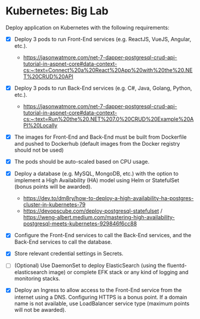 # Kubernetes: Big Lab

Deploy application on Kubernetes with the following requirements: 
- [x] Deploy 3 pods to run Front-End services (e.g. ReactJS, VueJS, Angular, etc.). 
    - https://jasonwatmore.com/net-7-dapper-postgresql-crud-api-tutorial-in-aspnet-core#data-context-cs:~:text=Connect%20a%20React%20App%20with%20the%20.NET%20CRUD%20API
- [x] Deploy 3 pods to run Back-End services (e.g. C#, Java, Golang, Python, etc.). 
    - https://jasonwatmore.com/net-7-dapper-postgresql-crud-api-tutorial-in-aspnet-core#data-context-cs:~:text=Run%20the%20.NET%207.0%20CRUD%20Example%20API%20Locally
- [x] The images for Front-End and Back-End must be built from Dockerfile and pushed to Dockerhub (default images from the Docker registry should not be used) 
- [x] The pods should be auto-scaled based on CPU usage. 
- [x] Deploy a database (e.g. MySQL, MongoDB, etc.) with the option to implement a High Availability (HA) model using Helm or StatefulSet (bonus points will be awarded).
    - https://dev.to/dm8ry/how-to-deploy-a-high-availability-ha-postgres-cluster-in-kubernetes-79
    - https://devopscube.com/deploy-postgresql-statefulset / https://weng-albert.medium.com/mastering-high-availability-postgresql-meets-kubernetes-929846f6cc88
- [x] Configure the Front-End services to call the Back-End services, and the Back-End services to call the database.
- [x] Store relevant credential settings in Secrets.
- [ ] (Optional) Use DaemonSet to deploy ElasticSearch (using the fluentd-elasticsearch image) or complete EFK stack or any kind of logging and monitoring stacks.
- [x] Deploy an Ingress to allow access to the Front-End service from the internet using a DNS. Configuring HTTPS is a bonus point. If a domain name is not available, use LoadBalancer service type (maximum points will not be awarded).


